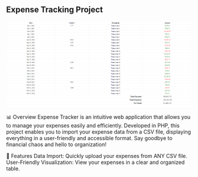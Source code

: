## Expense Tracking Project
![Expense Tracker](result.png)

📊 Overview
Expense Tracker is an intuitive web application that allows you to manage your expenses easily and efficiently. Developed in PHP, this project enables you to import your expense data from a CSV file, displaying everything in a user-friendly and accessible format. Say goodbye to financial chaos and hello to organization!

🚀 Features
Data Import: Quickly upload your expenses from ANY CSV file.
User-Friendly Visualization: View your expenses in a clear and organized table.
